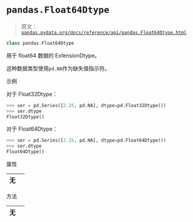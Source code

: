 # `pandas.Float64Dtype`

> 原文：[`pandas.pydata.org/docs/reference/api/pandas.Float64Dtype.html`](https://pandas.pydata.org/docs/reference/api/pandas.Float64Dtype.html)

```py
class pandas.Float64Dtype
```

用于 float64 数据的 ExtensionDtype。

这种数据类型使用`pd.NA`作为缺失值指示符。

示例

对于 Float32Dtype：

```py
>>> ser = pd.Series([2.25, pd.NA], dtype=pd.Float32Dtype())
>>> ser.dtype
Float32Dtype() 
```

对于 Float64Dtype：

```py
>>> ser = pd.Series([2.25, pd.NA], dtype=pd.Float64Dtype())
>>> ser.dtype
Float64Dtype() 
```

属性

| **无** |  |
| --- | --- |

方法

| **无** |  |
| --- | --- |
